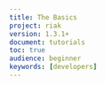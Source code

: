 ```yaml
---
title: The Basics
project: riak
version: 1.3.1+
document: tutorials
toc: true
audience: beginner
keywords: [developers]
---
```


